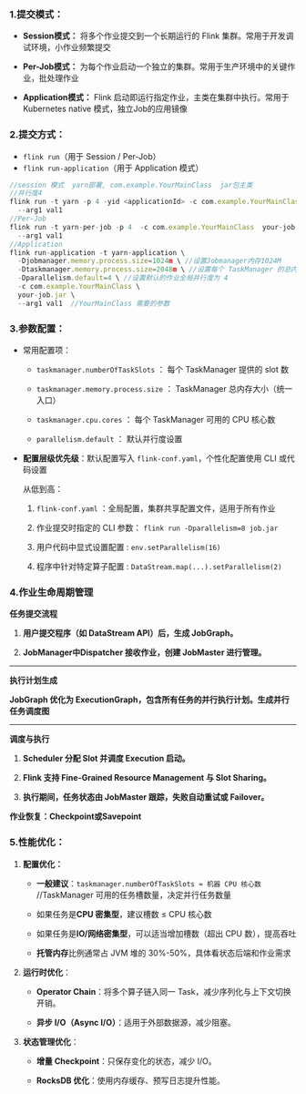### 1.提交模式：

  * **Session模式：** 将多个作业提交到一个长期运行的 Flink 集群。常用于开发调试环境，小作业频繁提交
    
  * **Per-Job模式：** 为每个作业启动一个独立的集群。常用于生产环境中的关键作业，批处理作业
  
  * **Application模式：** Flink 启动即运行指定作业，主类在集群中执行。常用于Kubernetes native 模式，独立Job的应用镜像
### 2.提交方式：
  * `flink run`（用于 Session / Per-Job）
  * `flink run-application`（用于 Application 模式）
  ```jsx
  //session 模式  yarn部署, com.example.YourMainClass  jar包主类
  //并行度4
  flink run -t yarn -p 4 -yid <applicationId> -c com.example.YourMainClass your-job.jar 
    --arg1 val1
  //Per-Job
  flink run -t yarn-per-job -p 4  -c com.example.YourMainClass  your-job.jar
    --arg1 val1
  //Application 
  flink run-application -t yarn-application \
    -Djobmanager.memory.process.size=1024m \ //设置Jobmanager内存1024M
    -Dtaskmanager.memory.process.size=2048m \ //设置每个 TaskManager 的总内存为 2048MB
    -Dparallelism.default=4 \ //设置默认的作业全局并行度为 4
    -c com.example.YourMainClass \
    your-job.jar \
    --arg1 val1  //YourMainClass 需要的参数
  
  ```
  
### 3.参数配置：

* 常用配置项：

  * `taskmanager.numberOfTaskSlots` ： 每个 TaskManager 提供的 slot 数 

  * `taskmanager.memory.process.size` ： TaskManager 总内存大小（统一入口） 

  * `taskmanager.cpu.cores` ： 每个 TaskManager 可用的 CPU 核心数 

  * `parallelism.default` ： 默认并行度设置    
  
* **配置层级优先级**：默认配置写入 `flink-conf.yaml`，个性化配置使用 CLI 或代码设置

  从低到高：
  
  1. `flink-conf.yaml` ：全局配置，集群共享配置文件，适用于所有作业

  2. 作业提交时指定的 CLI 参数： `flink run -Dparallelism=8 job.jar` 

  3. 用户代码中显式设置配置 : `env.setParallelism(16)` 

  4. 程序中针对特定算子配置 : `DataStream.map(...).setParallelism(2)` 
    
### 4.作业生命周期管理
  
  **任务提交流程**
  
  1. **用户提交程序（如 DataStream API）后，生成 JobGraph。**
      
  2. **JobManager中Dispatcher 接收作业，创建 JobMaster 进行管理。**      
  
  ---
  
  **执行计划生成**
  
  **JobGraph 优化为 ExecutionGraph，包含所有任务的并行执行计划。生成并行任务调度图**
     
  ---
  
  **调度与执行**
  
  1. **Scheduler 分配 Slot 并调度 Execution 启动。**
            
  2. **Flink 支持 Fine-Grained Resource Management 与 Slot Sharing。**
            
  3. **执行期间，任务状态由 JobMaster 跟踪，失败自动重试或 Failover。**
            
  
  **作业恢复：Checkpoint或Savepoint**
  
### 5.性能优化：
1. **配置优化：**
    
    * **一般建议**：`taskmanager.numberOfTaskSlots ≈ 机器 CPU 核心数` //TaskManager 可用的任务槽数量，决定并行任务数量
      
    * 如果任务是**CPU 密集型**，建议槽数 ≤ CPU 核心数
    
    * 如果任务是**IO/网络密集型**，可以适当增加槽数（超出 CPU 数），提高吞吐
    
    * **托管内存**比例通常占 JVM 堆的 30%-50%，具体看状态后端和作业需求

2. **运行时优化**：
    
    * **Operator Chain**：将多个算子链入同一 Task，减少序列化与上下文切换开销。
    
    * **异步 I/O（Async I/O）**：适用于外部数据源，减少阻塞。

3. **状态管理优化**：
    
    * **增量 Checkpoint**：只保存变化的状态，减少 I/O。
    
    * **RocksDB 优化**：使用内存缓存、预写日志提升性能。
